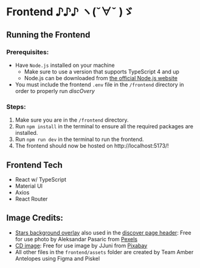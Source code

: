 # Frontend ♪♪♪ ヽ(ˇ∀ˇ )ゞ

## Running the Frontend

### Prerequisites:

- Have `Node.js` installed on your machine
    - Make sure to use a version that supports TypeScript 4 and up
    - Node.js can be downloaded
      from [the official Node.js website](https://nodejs.org/)
- You must include the frontend `.env` file in the `/frontend` directory in order to properly run _discOvery_

### Steps:

1. Make sure you are in the `/frontend` directory.
2. Run `npm install` in the terminal to ensure all the required packages are installed.
3. Run `npm run dev` in the terminal to run the frontend.
4. The frontend should now be hosted on http://localhost:5173/!

## Frontend Tech

- React w/ TypeScript
- Material UI
- Axios
- React Router

## Image Credits:

- [Stars background overlay](frontend/src/assets/stars_background.jpg) also used in
  the [discover page header](frontend/src/assets/discover_page_header.png): Free for use photo by Aleksandar Pasaric
  from [Pexels](https://www.pexels.com/photo/dark-starry-sky-1694000/)
- [CD image](frontend/src/assets/cd_image.png): Free for use image by JJuni
  from [Pixabay](https://pixabay.com/vectors/cd-computer-disk-saved-electronic-1169624/)
- All other files in the `frontend/assets` folder are created by Team Amber Antelopes using Figma and Piskel
